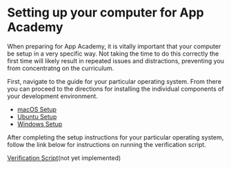 # Setting up your computer for App Academy

When preparing for App Academy, it is vitally important  that your computer be
setup in a very specific way. Not taking the time to do this correctly the first
time will likely result in repeated issues and distractions, preventing you from
concentratng on the curriculum.

First, navigate to the guide for your particular operating system. From there you
can proceed to the directions for installing the individual components of your
development environment.

- [macOS Setup](macos-setup.md)
- [Ubuntu Setup](ubuntu-setup.md)
- [Windows Setup](windows-setup.md)

After completing the setup instructions for your particular operating system,
follow the link below for instructions on running the verification script.

[Verification Script](verification-script.md)(not yet implemented)
